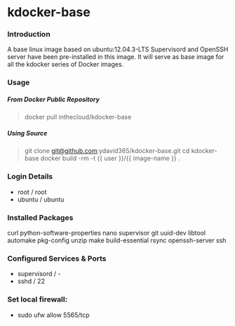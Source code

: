 kdocker-base
============

### Introduction

A base linux image based on ubuntu:12.04.3-LTS Supervisord and OpenSSH server have been pre-installed in this image. It will serve as base image for all the kdocker series of Docker images.

### Usage

##### From Docker Public Repository

  > docker pull inthecloud/kdocker-base

##### Using Source

  > git clone git@github.com:ydavid365/kdocker-base.git
  > cd kdocker-base
  > docker build -rm -t {{ user }}/{{ image-name }} .

### Login Details

- root / root
- ubuntu / ubuntu

### Installed Packages

curl python-software-properties nano supervisor git uuid-dev libtool automake pkg-config unzip make build-essential rsync openssh-server ssh

### Configured Services & Ports

- supervisord / -
- sshd / 22

### Set local firewall:

- sudo ufw allow 5565/tcp